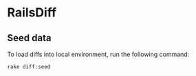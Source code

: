 # RailsDiff

## Seed data
To load diffs into local environment, run the following command:

```sh
rake diff:seed
```